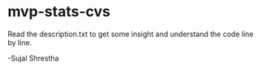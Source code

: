 # mvp-stats-cvs

Read the description.txt to get some insight and understand the code line by line.

-Sujal Shrestha
